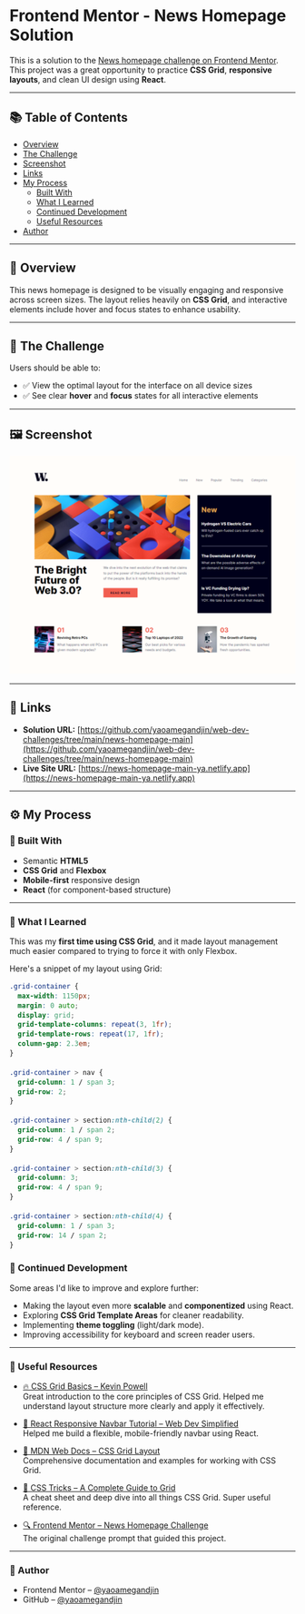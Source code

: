 # Frontend Mentor - News Homepage Solution

This is a solution to the [News homepage challenge on Frontend Mentor](https://www.frontendmentor.io/challenges/news-homepage-H6SWTa1MFl). This project was a great opportunity to practice **CSS Grid**, **responsive layouts**, and clean UI design using **React**.

---

## 📚 Table of Contents

- [Overview](#overview)
- [The Challenge](#the-challenge)
- [Screenshot](#screenshot)
- [Links](#links)
- [My Process](#my-process)
  - [Built With](#built-with)
  - [What I Learned](#what-i-learned)
  - [Continued Development](#continued-development)
  - [Useful Resources](#useful-resources)
- [Author](#author)

---

## 📖 Overview

This news homepage is designed to be visually engaging and responsive across screen sizes. The layout relies heavily on **CSS Grid**, and interactive elements include hover and focus states to enhance usability.

---

## 🧩 The Challenge

Users should be able to:

- ✅ View the optimal layout for the interface on all device sizes
- ✅ See clear **hover** and **focus** states for all interactive elements

---

## 🖼 Screenshot

![Screenshot of the news homepage](image.png)

---

## 🔗 Links

- **Solution URL:** [https://github.com/yaoamegandjin/web-dev-challenges/tree/main/news-homepage-main](https://github.com/yaoamegandjin/web-dev-challenges/tree/main/news-homepage-main)
- **Live Site URL:** [https://news-homepage-main-ya.netlify.app](https://news-homepage-main-ya.netlify.app)

---

## ⚙️ My Process

### 🧱 Built With

- Semantic **HTML5**
- **CSS Grid** and **Flexbox**
- **Mobile-first** responsive design
- **React** (for component-based structure)

---

### 🌱 What I Learned

This was my **first time using CSS Grid**, and it made layout management much easier compared to trying to force it with only Flexbox.

Here's a snippet of my layout using Grid:

```css
.grid-container {
  max-width: 1150px;
  margin: 0 auto;
  display: grid;
  grid-template-columns: repeat(3, 1fr);
  grid-template-rows: repeat(17, 1fr);
  column-gap: 2.3em;
}

.grid-container > nav {
  grid-column: 1 / span 3;
  grid-row: 2;
}

.grid-container > section:nth-child(2) {
  grid-column: 1 / span 2;
  grid-row: 4 / span 9;
}

.grid-container > section:nth-child(3) {
  grid-column: 3;
  grid-row: 4 / span 9;
}

.grid-container > section:nth-child(4) {
  grid-column: 1 / span 3;
  grid-row: 14 / span 2;
}
```
### 🧩 Continued Development

Some areas I'd like to improve and explore further:

- Making the layout even more **scalable** and **componentized** using React.
- Exploring **CSS Grid Template Areas** for cleaner readability.
- Implementing **theme toggling** (light/dark mode).
- Improving accessibility for keyboard and screen reader users.

---

### 📌 Useful Resources

- [🔥 CSS Grid Basics – Kevin Powell](https://www.youtube.com/watch?v=xPuYbmmPdEM)  
  Great introduction to the core principles of CSS Grid. Helped me understand layout structure more clearly and apply it effectively.

- [🔧 React Responsive Navbar Tutorial – Web Dev Simplified](https://www.youtube.com/watch?v=23BHwAFIZmk)  
  Helped me build a flexible, mobile-friendly navbar using React.

- [📘 MDN Web Docs – CSS Grid Layout](https://developer.mozilla.org/en-US/docs/Web/CSS/CSS_grid_layout)  
  Comprehensive documentation and examples for working with CSS Grid.

- [🧠 CSS Tricks – A Complete Guide to Grid](https://css-tricks.com/snippets/css/complete-guide-grid/)  
  A cheat sheet and deep dive into all things CSS Grid. Super useful reference.

- [🔍 Frontend Mentor – News Homepage Challenge](https://www.frontendmentor.io/challenges/news-homepage-H6SWTa1MFl)  
  The original challenge prompt that guided this project.
---

### 👤 Author

- Frontend Mentor – [@yaoamegandjin](https://www.frontendmentor.io/profile/yaoamegandjin)
- GitHub – [@yaoamegandjin](https://github.com/yaoamegandjin)
